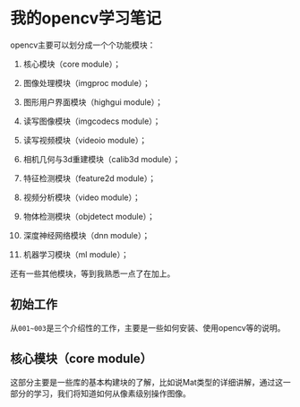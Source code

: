 # 我的opencv学习笔记
opencv主要可以划分成一个个功能模块：
1. 核心模块（core module）；

2. 图像处理模块（imgproc module）；

3. 图形用户界面模块（highgui module）；

4. 读写图像模块（imgcodecs module）；

5. 读写视频模块（videoio module）；

6. 相机几何与3d重建模块（calib3d module）；

7. 特征检测模块（feature2d module）；

8. 视频分析模块（video module）；

9. 物体检测模块（objdetect module）；

10. 深度神经网络模块（dnn module）；

11. 机器学习模块（ml module）；

还有一些其他模块，等到我熟悉一点了在加上。

## 初始工作
从`001~003`是三个介绍性的工作，主要是一些如何安装、使用opencv等的说明。

## 核心模块（core module）
这部分主要是一些库的基本构建块的了解，比如说Mat类型的详细讲解，通过这一部分的学习，我们将知道如何从像素级别操作图像。


